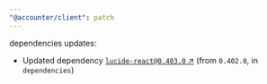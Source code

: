 ```yaml
---
"@accounter/client": patch
---
```

dependencies updates:
  - Updated dependency [`lucide-react@0.403.0` ↗︎](https://www.npmjs.com/package/lucide-react/v/0.403.0) (from `0.402.0`, in `dependencies`)
